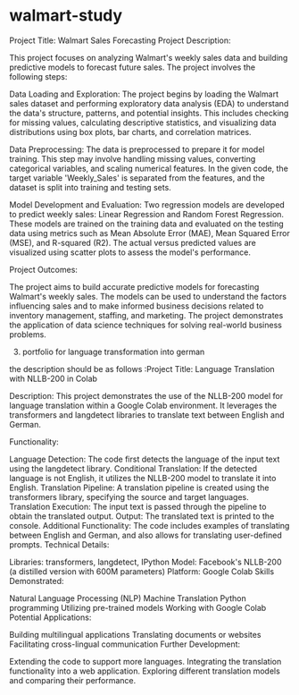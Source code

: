 # walmart-study
Project Title: Walmart Sales Forecasting
Project Description:

This project focuses on analyzing Walmart's weekly sales data and building predictive models to forecast future sales. The project involves the following steps:

Data Loading and Exploration: The project begins by loading the Walmart sales dataset and performing exploratory data analysis (EDA) to understand the data's structure, patterns, and potential insights. This includes checking for missing values, calculating descriptive statistics, and visualizing data distributions using box plots, bar charts, and correlation matrices.

Data Preprocessing: The data is preprocessed to prepare it for model training. This step may involve handling missing values, converting categorical variables, and scaling numerical features. In the given code, the target variable 'Weekly_Sales' is separated from the features, and the dataset is split into training and testing sets.

Model Development and Evaluation: Two regression models are developed to predict weekly sales: Linear Regression and Random Forest Regression. These models are trained on the training data and evaluated on the testing data using metrics such as Mean Absolute Error (MAE), Mean Squared Error (MSE), and R-squared (R2). The actual versus predicted values are visualized using scatter plots to assess the model's performance.

Project Outcomes:

The project aims to build accurate predictive models for forecasting Walmart's weekly sales. The models can be used to understand the factors influencing sales and to make informed business decisions related to inventory management, staffing, and marketing. The project demonstrates the application of data science techniques for solving real-world business problems.



3. portfolio for language transformation into german 

the description should be as follows :Project Title: Language Translation with NLLB-200 in Colab

Description: This project demonstrates the use of the NLLB-200 model for language translation within a Google Colab environment. It leverages the transformers and langdetect libraries to translate text between English and German.

Functionality:

Language Detection: The code first detects the language of the input text using the langdetect library.
Conditional Translation: If the detected language is not English, it utilizes the NLLB-200 model to translate it into English.
Translation Pipeline: A translation pipeline is created using the transformers library, specifying the source and target languages.
Translation Execution: The input text is passed through the pipeline to obtain the translated output.
Output: The translated text is printed to the console.
Additional Functionality: The code includes examples of translating between English and German, and also allows for translating user-defined prompts.
Technical Details:

Libraries: transformers, langdetect, IPython
Model: Facebook's NLLB-200 (a distilled version with 600M parameters)
Platform: Google Colab
Skills Demonstrated:

Natural Language Processing (NLP)
Machine Translation
Python programming
Utilizing pre-trained models
Working with Google Colab
Potential Applications:

Building multilingual applications
Translating documents or websites
Facilitating cross-lingual communication
Further Development:

Extending the code to support more languages.
Integrating the translation functionality into a web application.
Exploring different translation models and comparing their performance.
